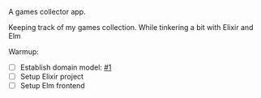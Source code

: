 A games collector app.

Keeping track of my games collection. While tinkering a bit with Elixir and Elm

Warmup:
  - [ ] Establish domain model: [#1](https://github.com/jacobandresen/munoken/issues/1)
  - [ ] Setup Elixir project
  - [ ] Setup Elm frontend
